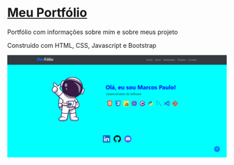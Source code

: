 # <a href="https://marcospaulo62.github.io/Portfolio/">Meu Portfólio</a>

Portfólio com informações sobre mim e sobre meus projeto

Construído com HTML, CSS, Javascript e Bootstrap

<a href="https://marcospaulo62.github.io/Portfolio/">![Imagem ilustrativa](imagens/portfolio.png)</a>
